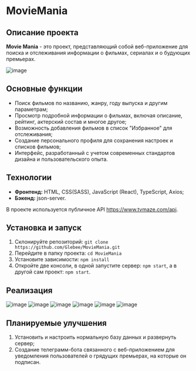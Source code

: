 # MovieMania

## Описание проекта

**Movie Mania** - это проект, представляющий собой веб-приложение для поиска и отслеживания информации о фильмах, сериалах и о будующих премьерах.

![image](https://github.com/Glebee/MovieMania/assets/61833955/e521c018-b20a-4bf9-a2b1-32c58296d212)

## Основные функции

- Поиск фильмов по названию, жанру, году выпуска и другим параметрам;
- Просмотр подробной информации о фильмах, включая описание, рейтинг, актерский состав и многое другое;
- Возможность добавления фильмов в список "Избранное" для отслеживания;
- Создание персонального профиля для сохранения настроек и списков фильмов;
- Интерфейс, разработанный с учетом современных стандартов дизайна и пользовательского опыта.

## Технологии

- **Фронтенд:** HTML, CSS(SASS), JavaScript (React), TypeScript, Axios;
- **Бэкенд:** json-server.

В проекте используется публичное API https://www.tvmaze.com/api.

## Установка и запуск

1. Склонируйте репозиторий: `git clone https://github.com/Glebee/MovieMania.git`
2. Перейдите в папку проекта: `cd MovieMania`
3. Установите зависимости: `npm install`
4. Откройте две консоли, в одной запустите сервер: `npm start`, а в другой сам проект: `npm start`.

## Реализация

![image](https://github.com/Glebee/MovieMania/assets/61833955/9c084e09-af98-4682-a6fd-c4629c1d1356)
![image](https://github.com/Glebee/MovieMania/assets/61833955/69d378bd-9e7c-4d5c-bf05-88b83f0bf5a5)
![image](https://github.com/Glebee/MovieMania/assets/61833955/2e34d552-8ca4-438f-8bf1-a777294a357f)
![image](https://github.com/Glebee/MovieMania/assets/61833955/00fc4a68-c976-46f8-98d5-e68dfc760af6)
![image](https://github.com/Glebee/MovieMania/assets/61833955/39500eb3-2cb9-4ec4-9310-7eb7badd5132)
![image](https://github.com/Glebee/MovieMania/assets/61833955/b2bc2fb8-848e-43c1-b7fb-a4fc272e333b)

## Планируемые улучшения

1. Установить и настроить нормальную базу данных и развернуть сервер;
2. Создание телеграмм-бота связанного с веб-приложением для уведомления пользователей о грядущих премьерах, на которые он подписан.


